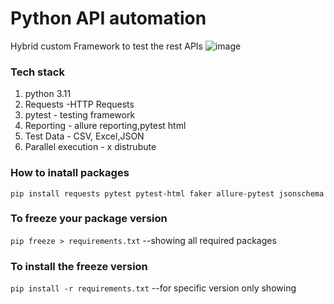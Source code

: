 # Python API automation

Hybrid custom Framework to test the rest APIs
![image](https://github.com/Hymavathi26/PythonAPIAutomation/assets/147125836/4d28033f-27f1-42cd-b91d-61fe43f10002)

### Tech stack
1. python 3.11
2. Requests -HTTP Requests
3. pytest - testing framework
4. Reporting - allure reporting,pytest html
5. Test Data - CSV, Excel,JSON
6. Parallel execution - x distrubute


### How to inatall packages
``pip install requests pytest pytest-html faker allure-pytest jsonschema
``

### To freeze your package version  
``pip freeze > requirements.txt``   --showing all required packages

### To install the freeze version
``pip install -r requirements.txt``   --for specific version only showing
